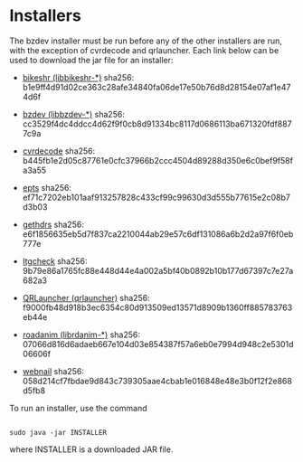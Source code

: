 # Installers
The bzdev installer must be run before any of the other installers are run,
with the exception of cvrdecode and qrlauncher.
Each link below can be used to
download the jar file for an installer:

  - [bikeshr (libbikeshr-*)](https://billzaumen.github.io/bzdev/installers/bikeshr-install-1.4.9.jar)
    sha256: b1e9ff4d91d02ce363c28afe34840fa06de17e50b76d8d28154e07af1e474d6f

  - [bzdev (libbzdev-*)](https://billzaumen.github.io/bzdev/installers/bzdev-install-2.1.130.jar)
    sha256: cc3529f4dc4ddcc4d62f9f0cb8d91334bc8117d0686113ba671320fdf8877c9a

  - [cvrdecode](https://billzaumen.github.io/bzdev/installers/cvrdecode-install-1.4.jar)
    sha256: b445fb1e2d05c87761e0cfc37966b2ccc4504d89288d350e6c0bef9f58fa3a55

  - [epts](https://billzaumen.github.io/bzdev/installers/epts-install-1.1.42.jar)
    sha256: ef71c7202eb101aaf913257828c433cf99c99630d3d555b77615e2c08b7d3b03

  - [gethdrs](https://billzaumen.github.io/bzdev/installers/gethdrs-install-1.1.2.jar)
    sha256: e6f1856635eb5d7f837ca2210044ab29e57c6df131086a6b2d2a97f6f0eb777e

  - [ltgcheck](https://billzaumen.github.io/bzdev/installers/ltgcheck-install-1.0.jar)
    sha256: 9b79e86a1765fc88e448d44e4a002a5bf40b0892b10b177d67397c7e27a682a3

  - [QRLauncher (qrlauncher)](https://billzaumen.github.io/bzdev/installers/qrlauncher-install-1.14.jar)
    sha256: f9000fb48d918b3ec6354c80d913509ed13571d8909b1360ff885783763eb44e

  - [roadanim (librdanim-*)](https://billzaumen.github.io/bzdev/installers/roadanim-install-1.4.15.jar)
    sha256: 07066d816d6adaeb667e104d03e854387f57a6eb0e7994d948c2e5301d06606f

  - [webnail](https://billzaumen.github.io/bzdev/installers/webnail-install-1.6.28.jar)
    sha256: 058d214cf7fbdae9d843c739305aae4cbab1e016848e48e3b0f12f2e868d5fb8

To run an installer, use the command

```

sudo java -jar INSTALLER
```

where INSTALLER is a downloaded JAR file.

